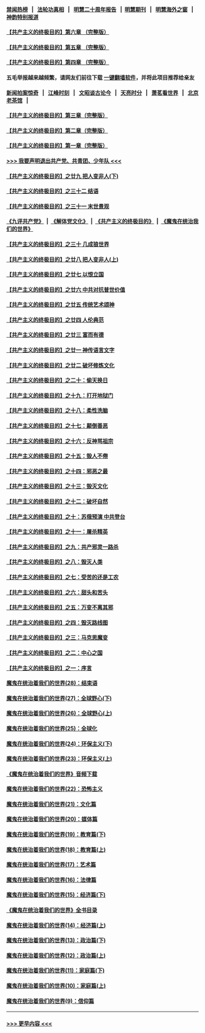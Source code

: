 #### [禁闻热榜](热点新闻.md?=0)  &nbsp;&nbsp;|&nbsp;&nbsp; [法轮功真相](https://github.com/gfw-breaker/truth/blob/master/README.md?=0) &nbsp;&nbsp;|&nbsp;&nbsp; [明慧二十周年报告](https://github.com/gfw-breaker/mh-reports/blob/master/README.md?=0) &nbsp;&nbsp;|&nbsp;&nbsp;[明慧期刊](https://github.com/gfw-breaker/mh-qikan) &nbsp;&nbsp;|&nbsp;&nbsp; [明慧海外之窗](https://github.com/gfw-breaker/mh-news/blob/master/README.md?=0) &nbsp;&nbsp;|&nbsp;&nbsp; [神韵特别报道](https://github.com/gfw-breaker/mh-news/blob/master/shenyun.md?=0)
#### [【共产主义的终极目的】第六章 （完整版）](../pages/nsc422/n11428913.md?t=03170931) 
#### [【共产主义的终极目的】第五章 （完整版）](../pages/nsc422/n11428912.md?t=03170931) 
#### [【共产主义的终极目的】第四章 （完整版）](../pages/nsc422/n11428907.md?t=03170931) 
#### 五毛举报越来越频繁，请网友们前往下载 [一键翻墙软件](https://github.com/gfw-breaker/ssr-accounts)，并将此项目推荐给亲友
#### [新闻拍案惊奇](https://github.com/gfw-breaker/banned-news/blob/master/pages/link4.md) &nbsp;&nbsp;|&nbsp;&nbsp; [江峰时刻](https://github.com/gfw-breaker/banned-news/blob/master/pages/link4.md) &nbsp;&nbsp;|&nbsp;&nbsp; [文昭谈古论今](https://github.com/gfw-breaker/banned-news/blob/master/pages/link4.md) &nbsp;&nbsp;|&nbsp;&nbsp; [天亮时分](https://github.com/gfw-breaker/banned-news/blob/master/pages/link4.md) &nbsp;&nbsp;|&nbsp;&nbsp; [萧茗看世界](https://github.com/gfw-breaker/banned-news/blob/master/pages/link4.md) &nbsp;&nbsp;|&nbsp;&nbsp; [北京老茶馆](https://github.com/gfw-breaker/banned-news/blob/master/pages/link4.md) &nbsp;&nbsp;|&nbsp;&nbsp; 
#### [【共产主义的终极目的】第三章（完整版）](../pages/nsc422/n11428848.md?t=03170931) 
#### [【共产主义的终极目的】第二章（完整版）](../pages/nsc422/n11428831.md?t=03170931) 
#### [【共产主义的终极目的】第一章（完整版）](../pages/nsc422/n11417651.md?t=03170931) 
#### [>>> 我要声明退出共产党、共青团、少年队 <<<](https://github.com/begood0513/goodnews/blob/master/quit/letter.md) 
#### [【共产主义的终极目的】之廿九 把人变非人(下)](../pages/nsc422/n11344140.md?t=03170931) 
#### [【共产主义的终极目的】之三十二 结语](../pages/nsc422/n11360535.md?t=03170931) 
#### [【共产主义的终极目的】之三十一 末世景观](../pages/nsc422/n11351129.md?t=03170931) 
#### [《九评共产党》](https://github.com/begood0513/9ping.md/blob/master/README.md) &nbsp;|&nbsp; [《解体党文化》](../../../../jtdwh.md/blob/master/README.md)  &nbsp;|&nbsp; [《共产主义的终极目的》](../../../../gczydzjmd.md/blob/master/README.md) &nbsp;|&nbsp; [《魔鬼在统治我们的世界》](../../../../mgztzwmdsj.md/blob/master/README.md) 
#### [【共产主义的终极目的】之三十 几成狼世界](../pages/nsc422/n11348280.md?t=03170931) 
#### [【共产主义的终极目的】之廿八 把人变非人(上)](../pages/nsc422/n11340492.md?t=03170931) 
#### [【共产主义的终极目的】之廿七 以恨立国](../pages/nsc422/n11336944.md?t=03170931) 
#### [【共产主义的终极目的】之廿六 中共对抗普世价值](../pages/nsc422/n11324785.md?t=03170931) 
#### [【共产主义的终极目的】之廿五 传统艺术颂神](../pages/nsc422/n11296396.md?t=03170931) 
#### [【共产主义的终极目的】之廿四 人伦典范](../pages/nsc422/n11296397.md?t=03170931) 
#### [【共产主义的终极目的】之廿三 富而有德](../pages/nsc422/n11283598.md?t=03170931) 
#### [【共产主义的终极目的】之廿一 神传语言文字](../pages/nsc422/n11263265.md?t=03170931) 
#### [【共产主义的终极目的】之廿二 破坏修炼文化](../pages/nsc422/n11245728.md?t=03170931) 
#### [【共产主义的终极目的】之二十：偷天换日](../pages/nsc422/n11238846.md?t=03170931) 
#### [【共产主义的终极目的】之十九：打开地狱门](../pages/nsc422/n11206376.md?t=03170931) 
#### [【共产主义的终极目的】之十八：柔性洗脑](../pages/nsc422/n11199994.md?t=03170931) 
#### [【共产主义的终极目的】之十七：颠倒善恶](../pages/nsc422/n11179782.md?t=03170931) 
#### [【共产主义的终极目的】之十六：反神骂祖宗](../pages/nsc422/n11166798.md?t=03170931) 
#### [【共产主义的终极目的】之十五：毁人不倦](../pages/nsc422/n11166792.md?t=03170931) 
#### [【共产主义的终极目的】之十四：邪恶之最](../pages/nsc422/n11150249.md?t=03170931) 
#### [【共产主义的终极目的】之十三：毁灭文化](../pages/nsc422/n11135227.md?t=03170931) 
#### [【共产主义的终极目的】之十二：破坏自然](../pages/nsc422/n11135214.md?t=03170931) 
#### [【共产主义的终极目的】之十：苏俄预演 中共登台](../pages/nsc422/n11118424.md?t=03170931) 
#### [【共产主义的终极目的】之十一：屠杀精英](../pages/nsc422/n11118442.md?t=03170931) 
#### [【共产主义的终极目的】之九：共产邪灵一路杀](../pages/nsc422/n11114139.md?t=03170931) 
#### [【共产主义的终极目的】之八：毁灭人类](../pages/nsc422/n11108503.md?t=03170931) 
#### [【共产主义的终极目的】之七：受苦的还是工农](../pages/nsc422/n11101809.md?t=03170931) 
#### [【共产主义的终极目的】之六：甜头和苦头](../pages/nsc422/n11096971.md?t=03170931) 
#### [【共产主义的终极目的】之五：万变不离其邪](../pages/nsc422/n11091285.md?t=03170931) 
#### [【共产主义的终极目的】之四：毁灭路线图](../pages/nsc422/n11086284.md?t=03170931) 
#### [【共产主义的终极目的】之三：马克思魔变](../pages/nsc422/n11061941.md?t=03170931) 
#### [【共产主义的终极目的】之二：中心之国](../pages/nsc422/n11047728.md?t=03170931) 
#### [【共产主义的终极目的】之一：序言](../pages/nsc422/n11086077.md?t=03170931) 
#### [魔鬼在统治着我们的世界(28)：结束语](../pages/nsc422/n10936246.md?t=03170931) 
#### [魔鬼在统治着我们的世界(27)：全球野心(下)](../pages/nsc422/n10928319.md?t=03170931) 
#### [魔鬼在统治着我们的世界(26)：全球野心(上)](../pages/nsc422/n10900318.md?t=03170931) 
#### [魔鬼在统治着我们的世界(25)：全球化](../pages/nsc422/n10788205.md?t=03170931) 
#### [魔鬼在统治着我们的世界(24)：环保主义(下)](../pages/nsc422/n10695307.md?t=03170931) 
#### [魔鬼在统治着我们的世界(23)：环保主义(上)](../pages/nsc422/n10688613.md?t=03170931) 
#### [《魔鬼在统治着我们的世界》音频下载](../pages/nsc422/n10635553.md?t=03170931) 
#### [魔鬼在统治着我们的世界(22)：恐怖主义](../pages/nsc422/n10614727.md?t=03170931) 
#### [魔鬼在统治着我们的世界(21)：文化篇](../pages/nsc422/n10597706.md?t=03170931) 
#### [魔鬼在统治着我们的世界(20)：媒体篇](../pages/nsc422/n10586579.md?t=03170931) 
#### [魔鬼在统治着我们的世界(19)：教育篇(下)](../pages/nsc422/n10564808.md?t=03170931) 
#### [魔鬼在统治着我们的世界(18)：教育篇(上)](../pages/nsc422/n10526970.md?t=03170931) 
#### [魔鬼在统治着我们的世界(17)：艺术篇](../pages/nsc422/n10499093.md?t=03170931) 
#### [魔鬼在统治着我们的世界(16)：法律篇](../pages/nsc422/n10485969.md?t=03170931) 
#### [魔鬼在统治着我们的世界(15)：经济篇(下)](../pages/nsc422/n10469975.md?t=03170931) 
#### [《魔鬼在统治着我们的世界》全书目录](../pages/nsc422/n10464261.md?t=03170931) 
#### [魔鬼在统治着我们的世界(14)：经济篇(上)](../pages/nsc422/n10457370.md?t=03170931) 
#### [魔鬼在统治着我们的世界(13)：政治篇(下)](../pages/nsc422/n10448270.md?t=03170931) 
#### [魔鬼在统治着我们的世界(12)：政治篇(上)](../pages/nsc422/n10444576.md?t=03170931) 
#### [魔鬼在统治着我们的世界(11)：家庭篇(下)](../pages/nsc422/n10440961.md?t=03170931) 
#### [魔鬼在统治着我们的世界(10)：家庭篇(上)](../pages/nsc422/n10435448.md?t=03170931) 
#### [魔鬼在统治着我们的世界(9)：信仰篇](../pages/nsc422/n10432159.md?t=03170931) 

----
#### [ >>> 更早内容 <<< ](../indexes/nsc422-earlier.md)
